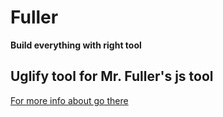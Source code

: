 # Fuller #
**Build everything with right tool**

## Uglify tool for Mr. Fuller's js tool ##

[For more info about go there](https://github.com/fullerjs/fuller)
